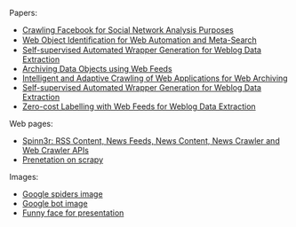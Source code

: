Papers:

- [Crawling Facebook for Social Network Analysis Purposes](http://arxiv.org/pdf/1105.6307.pdf)
- [Web Object Identiﬁcation for Web Automation and Meta-Search](http://delivery.acm.org/10.1145/2480000/2479798/a13-kordomatis.pdf?ip=137.138.38.74&id=2479798&acc=ACTIVE%20SERVICE&key=C2716FEBFA981EF188FCE6D257B73CFA645D1BCE7C0D00A1&CFID=240168867&CFTOKEN=18375220&__acm__=1380629161_4d784c88c07638ecd947c55b1a68844a)
- [Self-supervised Automated Wrapper Generation for Weblog Data Extraction](https://mail-attachment.googleusercontent.com/attachment/u/0/?ui=2&ik=ae2ab1330d&view=att&th=1416f2e5f2e3ac3f&attid=0.1&disp=inline&realattid=f_hm7r8j6k0&safe=1&zw&saduie=AG9B_P8OZ1oKWvzPCKL5vxLfM3hY&sadet=1380550058811&sads=i9Iirg-zGIlP_eFFWu20_QqQxxE)
- [Archiving Data Objects using Web Feeds](http://hal.archives-ouvertes.fr/docs/00/53/79/62/PDF/iwawienna.pdf)
- [Intelligent and Adaptive Crawling of Web Applications for Web Archiving](http://pierre.senellart.com/publications/faheem2013intelligent.pdf)
- [Self-supervised Automated Wrapper Generation for Weblog Data Extraction](http://www.scribd.com/doc/172396337/Published)
- [Zero-cost Labelling with Web Feeds for Weblog Data Extraction](http://www2013.org/companion/p73.pdf)

Web pages:

- [Spinn3r: RSS Content, News Feeds, News Content, News Crawler and Web Crawler APIs](http://spinn3r.com/)
- [Prenetation on scrapy](http://asheesh.org/pub/scrapy-talk/#1)

Images:

- [Google spiders image](http://www.hdwallpaperbackground.com/uploads/allimg/130619/google%20Theme%20HD%20Desktop%20Wallpapers%207_1440x900.jpg)
- [Google bot image](http://cars.liqueo.com/wp-content/uploads/2012/11/google-spider.jpeg)
- [Funny face for presentation](http://a.disquscdn.com/uploads/mediaembed/images/630/4495/original.jpg)
